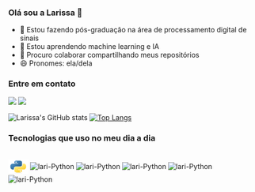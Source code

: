 ### Olá sou a Larissa 👋

- 🔭 Estou fazendo pós-graduação na área de processamento digital de sinais
- 🌱 Estou aprendendo machine learning e IA
- 👯 Procuro colaborar compartilhando meus repositórios
- 😄 Pronomes: ela/dela
  
### Entre em contato
<div> 
  <a href = "mailto:larissarangelazevedo@gmail.com.com"><img src="https://img.shields.io/badge/-Gmail-%23333?style=for-the-badge&logo=gmail&logoColor=white" target="_blank"></a>
  <a href="www.linkedin.com/in/larissarangelazevedo" target="_blank"><img src="https://img.shields.io/badge/-LinkedIn-%230077B5?style=for-the-badge&logo=linkedin&logoColor=white" target="_blank"></a> 
</div>

![Larissa's GitHub stats](https://github-readme-stats.vercel.app/api?username=larissa-rangel&show_icons=true&theme=buefy)
[![Top Langs](https://github-readme-stats.vercel.app/api/top-langs/?username=larissa-rangel&show_icons=true&theme=buefy)](https://github.com/larissa-rangel/github-readme-stats)

### Tecnologias que uso no meu dia a dia
<div style="display: inline_block"><br>
  <img align="center" alt="lari-Python" height="30" width="40" src="https://raw.githubusercontent.com/devicons/devicon/master/icons/python/python-original.svg">
  <img align="center" alt="lari-Python" height="30" width="40" src="https://cdn.jsdelivr.net/gh/devicons/devicon/icons/matlab/matlab-original.svg" />
  <img align="center" alt="lari-Python" height="30" width="40" src="https://cdn.jsdelivr.net/gh/devicons/devicon/icons/pandas/pandas-original.svg" />
  <img align="center" alt="lari-Python" height="30" width="40"src="https://cdn.jsdelivr.net/gh/devicons/devicon/icons/tensorflow/tensorflow-original.svg" />
  <img align="center" alt="lari-Python" height="30" width="40" src="https://cdn.jsdelivr.net/gh/devicons/devicon/icons/opencv/opencv-original.svg" />
  <img align="center" alt="lari-Python" height="30" width="40"src="https://cdn.jsdelivr.net/gh/devicons/devicon/icons/numpy/numpy-original.svg" />
</div>

